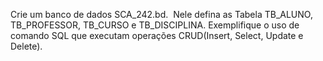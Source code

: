 Crie um banco de dados SCA_242.bd. 
Nele defina as Tabela TB_ALUNO, TB_PROFESSOR, TB_CURSO e TB_DISCIPLINA.
Exemplifique o uso de comando SQL que executam operações CRUD(Insert, Select, Update e Delete).
